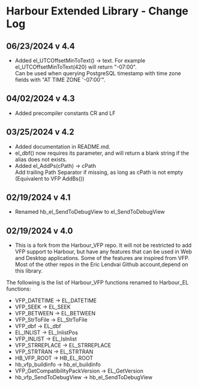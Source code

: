 # Harbour Extended Library - Change Log

## 06/23/2024 v 4.4
* Added el_UTCOffsetMinToText(<Minute>) -> text. For example el_UTCOffsetMinToText(420) will return "-07:00".   
  Can be used when querying PostgreSQL timestamp with time zone fields with "AT TIME ZONE '-07:00'".   

## 04/02/2024 v 4.3
* Added precompiler constants CR and LF

## 03/25/2024 v 4.2
* Added documentation in README.md.
* el_dbf() now requires its parameter, and will return a blank string if the alias does not exists.
* Added el_AddPs(cPath) -> cPath   
  Add trailing Path Separator if missing, as long as cPath is not empty (Equivalent to VFP AddBs())   

## 02/19/2024 v 4.1
* Renamed hb_el_SendToDebugView to el_SendToDebugView

## 02/19/2024 v 4.0
* This is a fork from the Harbour_VFP repo. It will not be restricted to add VFP support to Harbour, but have any features that can be used in Web and Desktop applications. Some of the features are inspired from VFP. Most of the other repos in the Eric Lendvai Github account,depend on this library.

The following is the list of Harbour_VFP functions renamed to Harbour_EL functions:

* VFP_DATETIME     -> EL_DATETIME
* VFP_SEEK         -> EL_SEEK
* VFP_BETWEEN      -> EL_BETWEEN
* VFP_StrToFile    -> EL_StrToFile
* VFP_dbf          -> EL_dbf
* EL_INLIST        -> EL_InlistPos
* VFP_INLIST       -> EL_IsInlist
* VFP_STRREPLACE   -> EL_STRREPLACE
* VFP_STRTRAN      -> EL_STRTRAN
* HB_VFP_ROOT      -> HB_EL_ROOT
* hb_vfp_buildinfo -> hb_el_buildinfo
* VFP_GetCompatibilityPackVersion -> EL_GetVersion
* hb_vfp_SendToDebugView          -> hb_el_SendToDebugView
